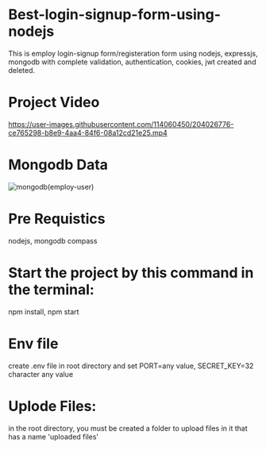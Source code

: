 # Best-login-signup-form-using-nodejs
This is employ login-signup form/registeration form using nodejs, expressjs, mongodb with complete validation, authentication, cookies, jwt created and deleted.


# Project Video

https://user-images.githubusercontent.com/114060450/204026776-ce765298-b8e9-4aa4-84f6-08a12cd21e25.mp4

# Mongodb Data
![mongodb(employ-user)](https://user-images.githubusercontent.com/114060450/204026863-5ebd9dd7-a80b-4481-b160-c67684c3e80d.png)


# Pre Requistics

nodejs,
mongodb compass

# Start the project by this command in the terminal:
npm install,
npm start

# Env file 

create .env file in root directory and set PORT=any value, SECRET_KEY=32 character any value

# Uplode Files:

in the root directory, you must be created a folder to upload files in it that has a name 'uploaded files'
